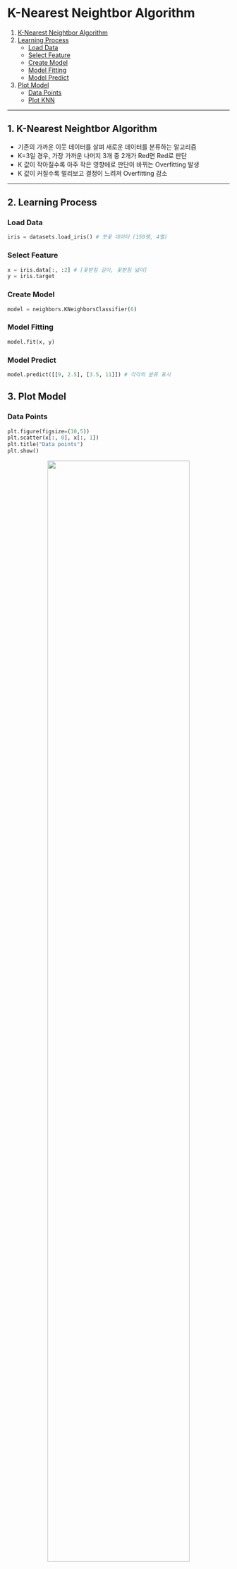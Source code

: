 # K-Nearest Neightbor Algorithm
  1. [K-Nearest Neightbor Algorithm](#1-k-nearest-neightbor-algorithm)
  2. [Learning Process](#2-learning-process)
     + [Load Data](#load-data)
     + [Select Feature](#select-feature)
     + [Create Model](#create-model)
     + [Model Fitting](#model-fitting)
     + [Model Predict](#model-predict)
  3. [Plot Model](#3-plot-model)
     + [Data Points](#data-points)
     + [Plot KNN](#plot-knn)

---

## 1. K-Nearest Neightbor Algorithm
- 기존의 가까운 이웃 데이터를 살펴 새로운 데이터를 분류하는 알고리즘
- K=3일 경우, 가장 가까운 나머지 3개 중 2개가 Red면 Red로 판단
- K 값이 작아질수록 아주 작은 영향에로 판단이 바뀌는 Overfitting 발생
- K 값이 커질수록 멀리보고 결정이 느려져 Overfitting 감소

---

## 2. Learning Process

### Load Data

```python
iris = datasets.load_iris() # 붓꽃 데이터 (150행, 4열)
```

### Select Feature

```python
x = iris.data[:, :2] # [꽃받침 길이, 꽃받침 넓이]
y = iris.target
```

### Create Model

```python
model = neighbors.KNeighborsClassifier(6)
```

### Model Fitting

```python
model.fit(x, y)
```

### Model Predict

```python
model.predict([[9, 2.5], [3.5, 11]]) # 각각의 분류 표시
```

## 3. Plot Model

### Data Points

```python
plt.figure(figsize=(10,5))
plt.scatter(x[:, 0], x[:, 1])
plt.title("Data points")
plt.show()
```

<div style="text-align: center">
<img src="https://img1.daumcdn.net/thumb/R1280x0/?scode=mtistory2&fname=https%3A%2F%2Fblog.kakaocdn.net%2Fdn%2FCWEeB%2Fbtrzg4oS9fT%2FVZhzjcZliC7fFkwPq8Vi9k%2Fimg.png" width="80%">
</div>

### Plot KNN

```python
x_min, x_max = x[:,0].min() - 1, x[:,0].max() + 1
y_min, y_max = x[:,1].min() - 1, x[:,1].max() + 1

xx, yy = np.meshgrid(np.arange(x_min, x_max, 0.01), np.arange(y_min, y_max, 0.01))

Z = model.predict(np.c_[xx.ravel(), yy.ravel()]) 
Z = Z.reshape(xx.shape)
```

```python
cmap_light = ListedColormap(['#FFAAAA', '#AAFFAA','#00AAFF'])
cmap_bold = ListedColormap(['#FF0000', '#00FF00','#0000FF'])

plt.figure(figsize=(10,5))
plt.pcolormesh(xx, yy, Z, cmap=cmap_light)

plt.scatter(x[:, 0], x[:, 1], c=y, cmap=cmap_bold, edgecolors='gray')
plt.xlim(xx.min(), xx.max())
plt.ylim(yy.min(), yy.max())
plt.title("3-Class classification (k = 1)")
plt.show()
```

- K를 높일수록 결정 경계가 부드러워짐

<div style="text-align: center">
<img src="https://img1.daumcdn.net/thumb/R1280x0/?scode=mtistory2&fname=https%3A%2F%2Fblog.kakaocdn.net%2Fdn%2FPb6hy%2Fbtrzhp7n2oE%2F7uxDIMP1i34teoExs5J4F0%2Fimg.png" width="80%">
</div>

